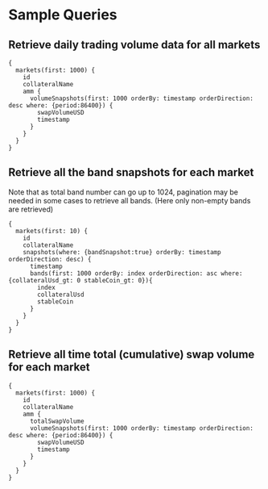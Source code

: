 # Sample Queries

## Retrieve daily trading volume data for all markets

```
{
  markets(first: 1000) {
    id
    collateralName
    amm {
      volumeSnapshots(first: 1000 orderBy: timestamp orderDirection: desc where: {period:86400}) {
        swapVolumeUSD
        timestamp
      }
    }
  }
}
```

## Retrieve all the band snapshots for each market

Note that as total band number can go up to 1024, pagination may be needed in some cases to retrieve all bands. (Here only non-empty bands are retrieved)

```
{
  markets(first: 10) {
    id
    collateralName
    snapshots(where: {bandSnapshot:true} orderBy: timestamp orderDirection: desc) {
      timestamp
      bands(first: 1000 orderBy: index orderDirection: asc where: {collateralUsd_gt: 0 stableCoin_gt: 0}){
        index
        collateralUsd
        stableCoin
      } 
    }
  }
}
```

## Retrieve all time total (cumulative) swap volume for each market

```
{
  markets(first: 1000) {
    id
    collateralName
    amm {
      totalSwapVolume
      volumeSnapshots(first: 1000 orderBy: timestamp orderDirection: desc where: {period:86400}) {
        swapVolumeUSD
        timestamp
      }
    }
  }
}
```

